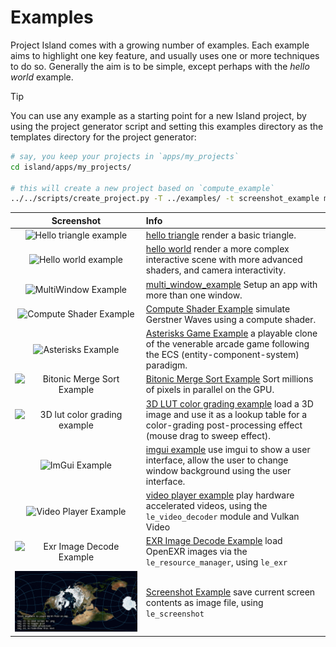 # Examples

Project Island comes with a growing number of examples. Each example
aims to highlight one key feature, and usually uses one or more
techniques to do so. Generally the aim is to be simple, except perhaps
with the *hello world* example. 

> [!TIP] 
>
> You can use any example as a starting point for a new Island
> project, by using the project generator script and setting this
> examples directory as the templates directory for the project
> generator: 
>
> ```bash
> # say, you keep your projects in `apps/my_projects`
> cd island/apps/my_projects/
>
> # this will create a new project based on `compute_example`
> ../../scripts/create_project.py -T ../examples/ -t screenshot_example my_new_project_name
> ```
>

| Screenshot | Info |
:---: | :---
![Hello triangle example](hello_triangle/screenshot.png) | [hello triangle](hello_triangle/) render a basic triangle.
![Hello world example](hello_world/screenshot.jpg) | [hello world](hello_world) render a more complex interactive scene with more advanced shaders, and camera interactivity.
![MultiWindow Example](multi_window_example/screenshot.png) | [multi_window_example](multi_window_example/) Setup an app with more than one window.
![Compute Shader Example](compute_example/screenshot.png) | [Compute Shader Example](compute_example/) simulate Gerstner Waves using a compute shader.
![Asterisks Example](asterisks/screenshot.png) | [Asterisks Game Example](asterisks/) a playable clone of the venerable arcade game following the ECS (entity-component-system) paradigm.
![Bitonic Merge Sort Example](bitonic_merge_sort_example/screenshot.jpg) | [Bitonic Merge Sort Example](bitonic_merge_sort_example/) Sort millions of pixels in parallel on the GPU.
![3D lut color grading example](lut_grading_example/screenshot.jpg) | [3D LUT color grading example](lut_grading_example/) load a 3D image and use it as a lookup table for a color-grading post-processing effect (mouse drag to sweep effect).
![ImGui Example](imgui_example/screenshot.png) | [imgui example](imgui_example/) use imgui to show a user interface, allow the user to change window background using the user interface.
![Video Player Example](video_player_example/screenshot.jpg) | [video player example](video_player_example/) play hardware accelerated videos, using the `le_video_decoder` module and Vulkan Video
![Exr Image Decode Example](exr_decode_example/screenshot.jpeg) | [EXR Image Decode Example](exr_decode_example/) load OpenEXR images via the `le_resource_manager`, using `le_exr`
![Screenshot Example](screenshot_example/screenshot.jpg) | [Screenshot Example](screenshot_example/) save current screen contents as image file, using `le_screenshot`
